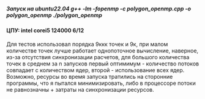 #####  Запуск на ubuntu22.04 g++ -lm -fopenmp -c polygon_openmp.cpp -o polygon_openmp ./polygon_openmp  
#### ЦПУ: intel corei5 124000 6/12  
Для тестов использовал порядка 9ккк точек и 9к, при малом количестве точек лучше работает однопоточное вычисление, наверное, из-за отсутствия синхронизации расчетов, для большого количества точек в среднем за n запусков первый оптимимум - количество потоков совпадает с количеством ядер, второй - использование всех ядер. Возможно, ресурсы во время запуска тратились на сторонние программы, что я пытался минимизировать, либо в процессоре потоки не равнозначны + затраты на синхронизации ресурсов.  

